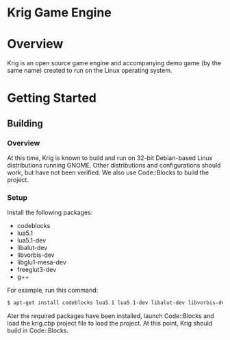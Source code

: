 Krig Game Engine
================

# Overview
Krig is an open source game engine and accompanying demo game (by the same name) 
created to run on the Linux operating system.

# Getting Started

## Building

### Overview

At this time, Krig is known to build and run on 32-bit Debian-based Linux 
distributions running GNOME. Other distributions and configurations should work,
but have not been verified. We also use Code::Blocks to build the project.

### Setup

Install the following packages:
* codeblocks
* lua5.1
* lua5.1-dev
* libalut-dev
* libvorbis-dev 
* libglu1-mesa-dev
* freeglut3-dev
* g++

For example, run this command: 

```bash
$ apt-get install codeblocks lua5.1 lua5.1-dev libalut-dev libvorbis-dev libglu1-mesa-dev freeglut3 freeglut3-dev g++
```

Ater the required packages have been installed, launch Code::Blocks and load the krig.cbp 
project file to load the project. At this point, Krig should build in Code::Blocks.
